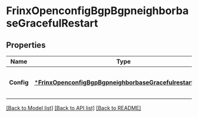 # FrinxOpenconfigBgpBgpneighborbaseGracefulRestart

## Properties
Name | Type | Description | Notes
------------ | ------------- | ------------- | -------------
**Config** | [***FrinxOpenconfigBgpBgpneighborbaseGracefulrestartConfig**](frinx.openconfig.bgp.bgpneighborbase.gracefulrestart.Config.md) | Optional[Configuration parameters relating to graceful-restart] REF:Optional.empty | [optional] [default to null]

[[Back to Model list]](../README.md#documentation-for-models) [[Back to API list]](../README.md#documentation-for-api-endpoints) [[Back to README]](../README.md)


